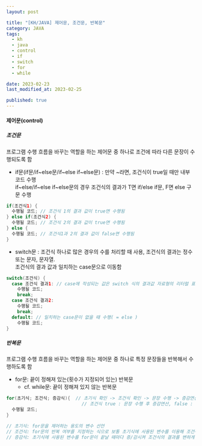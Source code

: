 ```yaml
---
layout: post

title: "[KH/JAVA] 제어문, 조건문, 반복문"
category: JAVA
tags: 
  - kh
  - java
  - control
  - if
  - switch
  - for
  - while

date: 2023-02-23
last_modified_at: 2023-02-25

published: true
---
```


<h4>제어문(control)</h4>


<h5>조건문</h5>
프로그램 수행 흐름을 바꾸는 역할을 하는 제어문 중 하나로 조건에 따라 다른 문장이 수행되도록 함

- if문(if문/if~else문/if~else if~else문) : 만약 ~라면, 조건식이 true일 때만 내부 코드 수행<br />
if~else/if~else if~else문의 경우 조건식의 결과가 T면 if/else if문, F면 else 구문 수행

```java
if(조건식1) {
  수행될 코드; // 조건식 1의 결과 값이 true면 수행됨
} else if(조건식2) {
  수행될 코드; // 조건식 2의 결과 값이 true면 수행됨
} else {
  수행될 코드; // 조건식1과 2의 결과 값이 false면 수행됨
}
```

- switch문 : 조건식 하나로 많은 경우의 수를 처리할 때 사용, 조건식의 결과는 정수 또는 문자, 문자열.<br />
조건식의 결과 값과 일치하는 case문으로 이동함

```java
switch(조건식) {
  case 조건식 결과1: // case에 작성되는 값은 switch 식의 결과값 자료형의 리터럴 표기법임
    수행될 코드;
    break;
  case 조건식 결과2:
    수행될 코드;
    break;
  default: // 일치하는 case문이 없을 때 수행( = else )
    수행될 코드;
}
```


<h5>반복문</h5>
프로그램 수행 흐름을 바꾸는 역할을 하는 제어문 중 하나로 특정 문장들을 반복해서 수행하도록 함

- for문: 끝이 정해져 있는(횟수가 지정되어 있는) 반복문
  + cf. while문: 끝이 정해져 있지 않는 반복문

```java
for(초기식; 조건식; 증감식){  // 초기식 확인 -> 조건식 확인 -> 문장 수행 -> 증감연산
                            // 조건식 true : 문장 수행 후 증감연산, false : 수행하지 않고 for문에서 나옴(증감연산X)
  수행될 코드;
}

// 초기식: for문을 제어하는 용도의 변수 선언
// 조건식: for문의 반복 여부를 지정하는 식으로 보통 초기식에 사용된 변수를 이용해 조건식을 작성함
// 증감식: 초기식에 사용된 변수를 for문이 끝날 때마다 증/감시켜 조건식의 결과를 변하게 함
```

